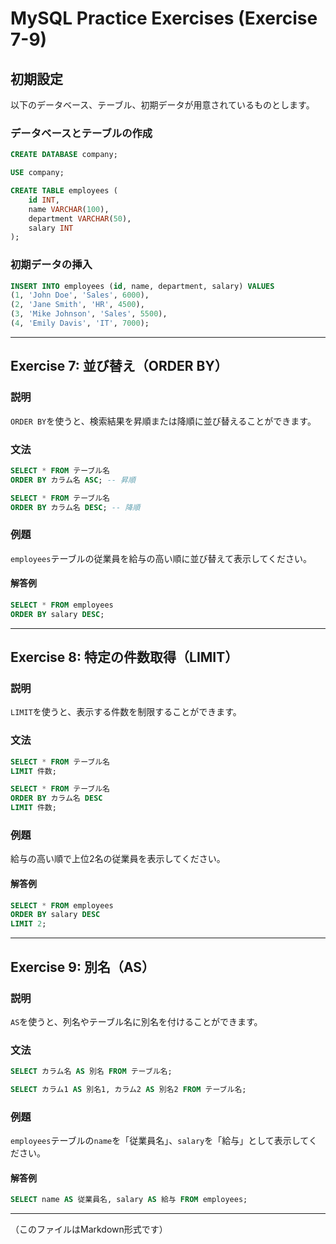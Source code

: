 # MySQL Practice Exercises (Exercise 7-9)

## 初期設定

以下のデータベース、テーブル、初期データが用意されているものとします。

### データベースとテーブルの作成

```sql
CREATE DATABASE company;

USE company;

CREATE TABLE employees (
    id INT,
    name VARCHAR(100),
    department VARCHAR(50),
    salary INT
);
```

### 初期データの挿入

```sql
INSERT INTO employees (id, name, department, salary) VALUES
(1, 'John Doe', 'Sales', 6000),
(2, 'Jane Smith', 'HR', 4500),
(3, 'Mike Johnson', 'Sales', 5500),
(4, 'Emily Davis', 'IT', 7000);
```

---

## Exercise 7: 並び替え（ORDER BY）

### 説明

`ORDER BY`を使うと、検索結果を昇順または降順に並び替えることができます。

### 文法

```sql
SELECT * FROM テーブル名
ORDER BY カラム名 ASC; -- 昇順

SELECT * FROM テーブル名
ORDER BY カラム名 DESC; -- 降順
```

### 例題

`employees`テーブルの従業員を給与の高い順に並び替えて表示してください。

#### 解答例

```sql
SELECT * FROM employees
ORDER BY salary DESC;
```

---

## Exercise 8: 特定の件数取得（LIMIT）

### 説明

`LIMIT`を使うと、表示する件数を制限することができます。

### 文法

```sql
SELECT * FROM テーブル名
LIMIT 件数;

SELECT * FROM テーブル名
ORDER BY カラム名 DESC
LIMIT 件数;
```

### 例題

給与の高い順で上位2名の従業員を表示してください。

#### 解答例

```sql
SELECT * FROM employees
ORDER BY salary DESC
LIMIT 2;
```

---

## Exercise 9: 別名（AS）

### 説明

`AS`を使うと、列名やテーブル名に別名を付けることができます。

### 文法

```sql
SELECT カラム名 AS 別名 FROM テーブル名;

SELECT カラム1 AS 別名1, カラム2 AS 別名2 FROM テーブル名;
```

### 例題

`employees`テーブルの`name`を「従業員名」、`salary`を「給与」として表示してください。

#### 解答例

```sql
SELECT name AS 従業員名, salary AS 給与 FROM employees;
```

---

（このファイルはMarkdown形式です）
